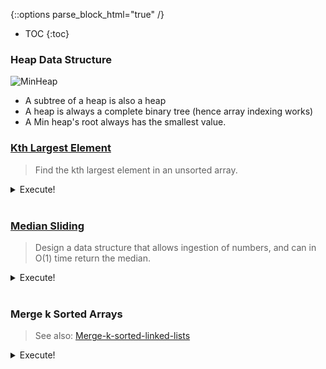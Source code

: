 {::options parse_block_html="true" /}

- TOC
{:toc}

### Heap Data Structure
![MinHeap](https://media.geeksforgeeks.org/wp-content/uploads/20250324101433667420/Representation-of-a-Binary-Heap.webp)
* A subtree of a heap is also a heap
* A heap is always a complete binary tree (hence array indexing works)
* A Min heap's root always has the smallest value. 

### [Kth Largest Element](https://leetcode.com/problems/kth-largest-element-in-an-array/)

> Find the kth largest element in an unsorted array. 

<details><summary markdown="span">Execute!</summary>
```python
    import heapq
    class Solution:
        def findKthLargest(self, nums, k):
            h = []
            for n in nums:
                heapq.heappush(h, -n)
            i = 1
            tmp = None
            while i <= k:
                tmp = -heapq.heappop(h)
                i += 1    
            return tmp
```
And voila it now works
</details>
<BR>

### [Median Sliding](https://leetcode.com/problems/find-median-from-data-stream/)

> Design a data structure that allows ingestion of numbers, and can in O(1) time
> return the median. 

<details><summary markdown="span">Execute!</summary>

```python
import heapq

class MedianFinder:
    # Heaps by default are MinHeaps. Unless you use negation
    def __init__(self):
        self.maxHeap = []
        self.minHeap = []

    def addNum(self, num: int) -> None:
        heapq.heappush(self.maxHeap, -num)
        heapq.heappush(self.minHeap, -heapq.heappop(self.maxHeap))

        if len(self.minHeap) > len(self.maxHeap):
            heapq.heappush(self.maxHeap, -heapq.heappop(self.minHeap))

    def findMedian(self) -> float:
        if len(self.minHeap) == len(self.maxHeap):
            return (-self.maxHeap[0] + self.minHeap[0]) / 2
        else:
            return -self.maxHeap[0]
```
</details>
<BR>

### Merge k Sorted Arrays

> See also: [Merge-k-sorted-linked-lists](https://kanhar.github.io/leetcode/problems/Arrays/LinkedLists.html#merge-k-sorted-lists)

<details><summary markdown="span">Execute!</summary>

```python
def merge_k_way(lists):
    import heapq
    heap  = [(l[0],i,0) for i,l in enumerate(lists) if len(l)> 0 ]
    heapq.heapify(heap)

    res = []
    while heap:
        smallest,k,i = heapq.heappop(heap)
        res.append(smallest)
        
        #Add new smallest from list K, at index i
        if i < len(lists[k])-1: 
            heapq.heappush(heap,(lists[k][i+1],k,i+1))

    return(res)
```

```python
merge_k_way([1,2,3], [4,5,6]) # Returns [1,2,3,4,5,6]
```

</details>
<BR>